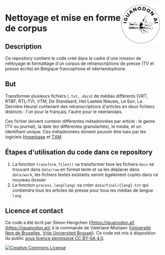 <a href="https://iguanodon.ai"><img src="img/iguanodon.ai.png" width="125" height="125" align="right" /></a>

# Nettoyage et mise en forme de corpus 

## Description

Ce repository contient le code créé dans le cadre d'une mission de nettoyage et formattage d'un corpus de retranscriptions de presse (TV et presse écrite) en Belgique francophone et néerlandophone. 


## But

Transformer plusieurs fichiers (`.txt`, `.docx`) de médias différents (VRT, RTBF, RTL-TVI, VTM, De Standaard, Het Laatste Nieuws, Le Soir, La Dernière Heure) contenant des retranscriptions d'articles en deux fichiers distincts : l'un pour le français, l'autre pour le néerlandais. 

Ces fichier doivent contenir différentes métadonnées par article : le genre (TV ou journal), la date (en différentes granularités), le média, et un identifiant unique. Ces métadonnées doivent pouvoir être lues par les logiciels [Hyperbase](http://hyperbase.unice.fr/hyperbase/) et [TXM](https://txm.gitpages.huma-num.fr/textometrie/Pr%C3%A9sentation/). 

## Étapes d'utilisation du code dans ce repository

1. La fonction `transform_files()` va transformer tous les fichiers `docx` se trouvant dans `data/raw` en format texte et va les déplacer dans `data/work`, les fichiers textes existants seront également copiés dans ce nouveau dossier
2. La fonction `process_lang(lang)` va créer `data/final/{lang}.txt` qui contiendra tous les articles de presse pour tous les médias de langue `lang`


## Licence et contact

Ce code a été écrit par Simon Hengchen ([https://iguanodon.ai](https://iguanodon.ai)) à la commande de Valériane Mistiaen ([Université libre de Bruxelles](https://www.ulb.be/fr/valeriane-mistiaen), [Vrije Universiteit Brussel](https://researchportal.vub.be/en/persons/val%C3%A9riane-mistiaen)). Ce code est mis à disposition du public <a rel="license" href="http://creativecommons.org/licenses/by-sa/4.0/">sous licence permissive CC BY-SA 4.0</a>. 


 <a rel="license" href="http://creativecommons.org/licenses/by-sa/4.0/"><img alt="Creative Commons License" style="border-width:0" src="https://i.creativecommons.org/l/by-sa/4.0/88x31.png" /></a>
